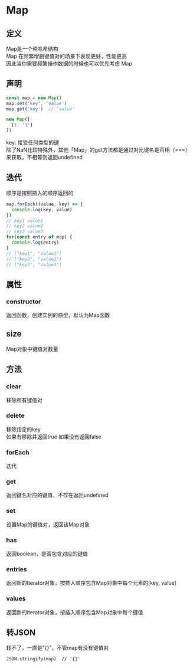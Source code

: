 # Map

## 定义
Map是一个纯哈希结构  
Map 在频繁增删键值对的场景下表现更好，性能更高  
因此当你需要频繁操作数据的时候也可以优先考虑 Map

## 声明
```js
const map = new Map()
map.set('key', 'value')
map.get('key')  // 'value'
```
```js
new Map([
  [1, '1']
])
```
key: 接受任何类型的键  
除了NaN比较特殊外，其他「Map」的get方法都是通过对比键名是否相（===）来获取，不相等则返回undefined  

## 迭代
顺序是按照插入的顺序返回的
```js
map.forEach((value, key) => {
  console.log(key, value)
})
// key1 value1
// key2 value2
// key3 value3
for(const entry of map) {
  console.log(entry)
}
// ["key1", "value1"]
// ["key2", "value2"]
// ["key3", "value3"]
```

## 属性
### constructor
返回函数，创建实例的原型，默认为Map函数
## size
Map对象中键值对数量

## 方法
### clear
移除所有键值对
### delete
移除指定的key  
如果有移除并返回true
如果没有返回false
### forEach
迭代
### get
返回键名对应的键值，不存在返回undefined
### set
设置Map的键值对，返回该Map对象
### has
返回boolean，是否包含对应的键值
### entries
返回新的Iterator对象，按插入顺序包含Map对象中每个元素的[key, value]
### values
返回新的Iterator对象，按插入顺序包含Map对象中每个键值

## 转JSON
转不了，一直是"{}"，不管map有没有键值对
```JS
JSON.stringify(map)  // '{}'
```